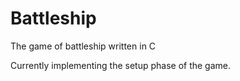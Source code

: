 # Battleship
The game of battleship written in C

Currently implementing the setup phase of the game.

